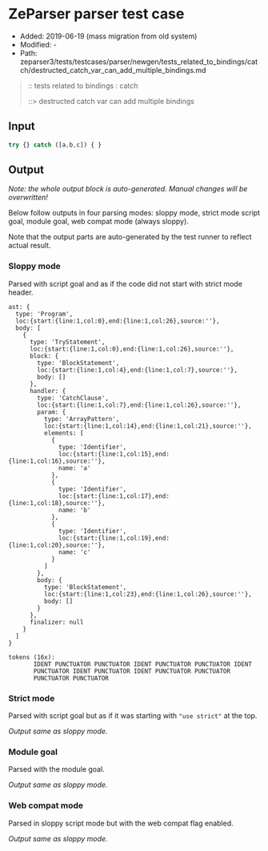 # ZeParser parser test case

- Added: 2019-06-19 (mass migration from old system)
- Modified: -
- Path: zeparser3/tests/testcases/parser/newgen/tests_related_to_bindings/catch/destructed_catch_var_can_add_multiple_bindings.md

> :: tests related to bindings : catch
>
> ::> destructed catch var can add multiple bindings

## Input

`````js
try {} catch ([a,b,c]) { }
`````

## Output

_Note: the whole output block is auto-generated. Manual changes will be overwritten!_

Below follow outputs in four parsing modes: sloppy mode, strict mode script goal, module goal, web compat mode (always sloppy).

Note that the output parts are auto-generated by the test runner to reflect actual result.

### Sloppy mode

Parsed with script goal and as if the code did not start with strict mode header.

`````
ast: {
  type: 'Program',
  loc:{start:{line:1,col:0},end:{line:1,col:26},source:''},
  body: [
    {
      type: 'TryStatement',
      loc:{start:{line:1,col:0},end:{line:1,col:26},source:''},
      block: {
        type: 'BlockStatement',
        loc:{start:{line:1,col:4},end:{line:1,col:7},source:''},
        body: []
      },
      handler: {
        type: 'CatchClause',
        loc:{start:{line:1,col:7},end:{line:1,col:26},source:''},
        param: {
          type: 'ArrayPattern',
          loc:{start:{line:1,col:14},end:{line:1,col:21},source:''},
          elements: [
            {
              type: 'Identifier',
              loc:{start:{line:1,col:15},end:{line:1,col:16},source:''},
              name: 'a'
            },
            {
              type: 'Identifier',
              loc:{start:{line:1,col:17},end:{line:1,col:18},source:''},
              name: 'b'
            },
            {
              type: 'Identifier',
              loc:{start:{line:1,col:19},end:{line:1,col:20},source:''},
              name: 'c'
            }
          ]
        },
        body: {
          type: 'BlockStatement',
          loc:{start:{line:1,col:23},end:{line:1,col:26},source:''},
          body: []
        }
      },
      finalizer: null
    }
  ]
}

tokens (16x):
       IDENT PUNCTUATOR PUNCTUATOR IDENT PUNCTUATOR PUNCTUATOR IDENT
       PUNCTUATOR IDENT PUNCTUATOR IDENT PUNCTUATOR PUNCTUATOR
       PUNCTUATOR PUNCTUATOR
`````

### Strict mode

Parsed with script goal but as if it was starting with `"use strict"` at the top.

_Output same as sloppy mode._

### Module goal

Parsed with the module goal.

_Output same as sloppy mode._

### Web compat mode

Parsed in sloppy script mode but with the web compat flag enabled.

_Output same as sloppy mode._
